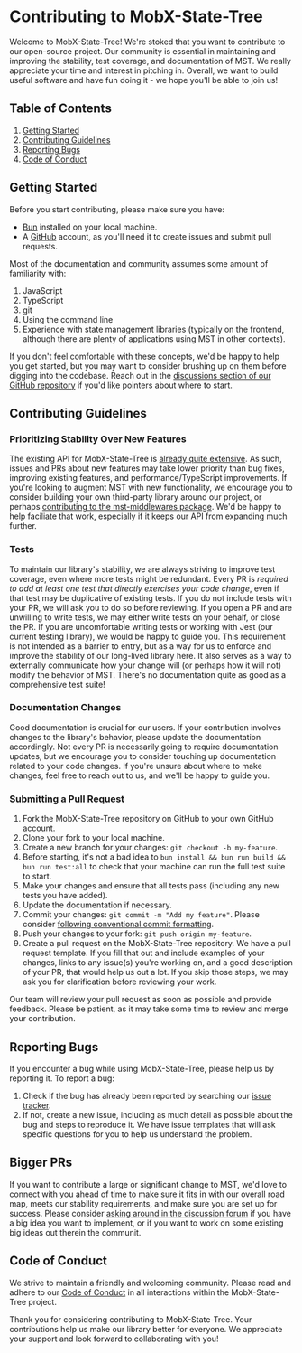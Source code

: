 # Contributing to MobX-State-Tree

Welcome to MobX-State-Tree! We're stoked that you want to contribute to our
open-source project. Our community is essential in maintaining and improving the
stability, test coverage, and documentation of MST. We really appreciate your
time and interest in pitching in. Overall, we want to build useful software and
have fun doing it - we hope you'll be able to join us!

## Table of Contents

1. [Getting Started](#getting-started)
2. [Contributing Guidelines](#contributing-guidelines)
3. [Reporting Bugs](#reporting-bugs)
4. [Code of Conduct](#code-of-conduct)

## Getting Started

Before you start contributing, please make sure you have:

- [Bun](https://bun.sh/) installed on your local machine.
- A [GitHub](https://github.com/) account, as you'll need it to create issues
  and submit pull requests.

Most of the documentation and community assumes some amount of familiarity with:

1. JavaScript
2. TypeScript
3. git
4. Using the command line
5. Experience with state management libraries (typically on the frontend,
   although there are plenty of applications using MST in other contexts).

If you don't feel comfortable with these concepts, we'd be happy to help you get
started, but you may want to consider brushing up on them before digging into
the codebase. Reach out in the
[discussions section of our GitHub repository](https://github.com/mobxjs/@jbrowse/@jbrowse/mobx-state-tree/discussions)
if you'd like pointers about where to start.

## Contributing Guidelines

### Prioritizing Stability Over New Features

The existing API for MobX-State-Tree is
[already quite extensive](https://@jbrowse/@jbrowse/mobx-state-tree.js.org/intro/welcome).
As such, issues and PRs about new features may take lower priority than bug
fixes, improving existing features, and performance/TypeScript improvements. If
you're looking to augment MST with new functionality, we encourage you to
consider building your own third-party library around our project, or perhaps
[contributing to the mst-middlewares package](https://github.com/coolsoftwaretyler/mst-middlewares).
We'd be happy to help faciliate that work, especially if it keeps our API from
expanding much further.

### Tests

To maintain our library's stability, we are always striving to improve test
coverage, even where more tests might be redundant. Every PR is _required to add
at least one test that directly exercises your code change_, even if that test
may be duplicative of existing tests. If you do not include tests with your PR,
we will ask you to do so before reviewing. If you open a PR and are unwilling to
write tests, we may either write tests on your behalf, or close the PR. If you
are uncomfortable writing tests or working with Jest (our current testing
library), we would be happy to guide you. This requirement is not intended as a
barrier to entry, but as a way for us to enforce and improve the stability of
our long-lived library here. It also serves as a way to externally communicate
how your change will (or perhaps how it will not) modify the behavior of MST.
There's no documentation quite as good as a comprehensive test suite!

### Documentation Changes

Good documentation is crucial for our users. If your contribution involves
changes to the library's behavior, please update the documentation accordingly.
Not every PR is necessarily going to require documentation updates, but we
encourage you to consider touching up documentation related to your code
changes. If you're unsure about where to make changes, feel free to reach out to
us, and we'll be happy to guide you.

### Submitting a Pull Request

1. Fork the MobX-State-Tree repository on GitHub to your own GitHub account.
2. Clone your fork to your local machine.
3. Create a new branch for your changes: `git checkout -b my-feature`.
4. Before starting, it's not a bad idea to
   `bun install && bun run build && bun run test:all` to check that your machine
   can run the full test suite to start.
5. Make your changes and ensure that all tests pass (including any new tests you
   have added).
6. Update the documentation if necessary.
7. Commit your changes: `git commit -m "Add my feature"`. Please consider
   [following conventional commit formatting](https://www.conventionalcommits.org/en/v1.0.0/).
8. Push your changes to your fork: `git push origin my-feature`.
9. Create a pull request on the MobX-State-Tree repository. We have a pull
   request template. If you fill that out and include examples of your changes,
   links to any issue(s) you're working on, and a good description of your PR,
   that would help us out a lot. If you skip those steps, we may ask you for
   clarification before reviewing your work.

Our team will review your pull request as soon as possible and provide feedback.
Please be patient, as it may take some time to review and merge your
contribution.

## Reporting Bugs

If you encounter a bug while using MobX-State-Tree, please help us by reporting
it. To report a bug:

1. Check if the bug has already been reported by searching our
   [issue tracker](https://github.com/mobxjs/@jbrowse/@jbrowse/mobx-state-tree/issues).
2. If not, create a new issue, including as much detail as possible about the
   bug and steps to reproduce it. We have issue templates that will ask specific
   questions for you to help us understand the problem.

## Bigger PRs

If you want to contribute a large or significant change to MST, we'd love to
connect with you ahead of time to make sure it fits in with our overall road
map, meets our stability requirements, and make sure you are set up for success.
Please consider
[asking around in the discussion forum](https://github.com/mobxjs/@jbrowse/@jbrowse/mobx-state-tree/discussions)
if you have a big idea you want to implement, or if you want to work on some
existing big ideas out therein the communit.

## Code of Conduct

We strive to maintain a friendly and welcoming community. Please read and adhere
to our [Code of Conduct](CODE_OF_CONDUCT.md) in all interactions within the
MobX-State-Tree project.

Thank you for considering contributing to MobX-State-Tree. Your contributions
help us make our library better for everyone. We appreciate your support and
look forward to collaborating with you!

